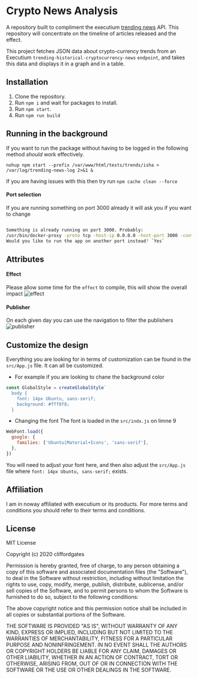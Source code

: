 # Crypto News Analysis
A repository built to compliment the executium [trending news](https://github.com/executium/trending-historical-cryptocurrency-news) API. This repository will concentrate on the timeline of articles released and the effect.

This project fetches JSON data about crypto-currency trends from an Executium `trending-historical-cryptocurrency-news` `endpoint`, and takes this data and displays it in a graph and in a table.

## Installation

1. Clone the repository.
2. Run `npm i` and wait for packages to install.
3. Run `npm start`.
4. Run `npm run build`

## Running in the background
If you want to run the package without having to be logged in the following method *should* work effectively.

```
nohup npm start --prefix /var/www/html/tests/trends/isha > /var/log/trending-news-log 2>&1 &
```
If you are having issues with this then try run `npm cache clean --force`

#### Port selection
If you are running something on port 3000 already it will ask you if you want to change
```bash

Something is already running on port 3000. Probably:
/usr/bin/docker-proxy -proto tcp -host-ip 0.0.0.0 -host-port 3000 -container-ip x.x.x.x -container-port 3000 (pid 9053)
Would you like to run the app on another port instead? `Yes` 

```

## Attributes

#### Effect
Please allow some time for the `effect` to compile, this will show the overall impact
![effect](https://i.imgur.com/mJWhcFW.jpg)

#### Publisher
On each given day you can use the navigation to filter the publishers
![publisher](https://i.imgur.com/gZX45fq.jpg)

## Customize the design
Everything you are looking for in terms of customization can be found in the `src/App.js` file. It can all be customized.

- For example if you are looking to chane the background color

```javascript
const GlobalStyle = createGlobalStyle`
  body {
    font: 14px Ubuntu, sans-serif;
    background: #fff8f8;
  }
```

- Changing the font
The font is loaded in the `src/indx.js` on limne 9

```javascript
WebFont.load({
  google: {
    families: ['Ubuntu|Material+Icons', 'sans-serif'],
  },
})
```
You will need to adjust your font here, and then also adjust the  `src/App.js` file where `font: 14px Ubuntu, sans-serif;` exists.

## Affiliation
I am in noway affiliated with executium or its products. For more terms and conditions you should refer to their terms and conditions.

## License

MIT License

Copyright (c) 2020 cliffordgates

Permission is hereby granted, free of charge, to any person obtaining a copy
of this software and associated documentation files (the "Software"), to deal
in the Software without restriction, including without limitation the rights
to use, copy, modify, merge, publish, distribute, sublicense, and/or sell
copies of the Software, and to permit persons to whom the Software is
furnished to do so, subject to the following conditions:

The above copyright notice and this permission notice shall be included in all
copies or substantial portions of the Software.

THE SOFTWARE IS PROVIDED "AS IS", WITHOUT WARRANTY OF ANY KIND, EXPRESS OR
IMPLIED, INCLUDING BUT NOT LIMITED TO THE WARRANTIES OF MERCHANTABILITY,
FITNESS FOR A PARTICULAR PURPOSE AND NONINFRINGEMENT. IN NO EVENT SHALL THE
AUTHORS OR COPYRIGHT HOLDERS BE LIABLE FOR ANY CLAIM, DAMAGES OR OTHER
LIABILITY, WHETHER IN AN ACTION OF CONTRACT, TORT OR OTHERWISE, ARISING FROM,
OUT OF OR IN CONNECTION WITH THE SOFTWARE OR THE USE OR OTHER DEALINGS IN THE
SOFTWARE.
